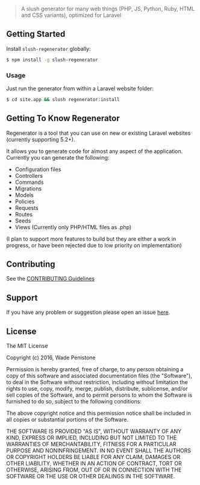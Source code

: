 > A slush generator for many web things (PHP, JS, Python, Ruby, HTML and CSS variants), optimized for Laravel


## Getting Started

Install `slush-regenerator` globally:

```bash
$ npm install -g slush-regenerator
```

### Usage
Just run the generator from within a Laravel website folder:

```bash
$ cd site.app && slush regenerator:install
```

## Getting To Know Regenerator

Regenerator is a tool that you can use on new or existing Laravel websites (currently supporting 5.2+).

It allows you to generate code for almost any aspect of the application. Currently you can generate the following:
* Configuration files
* Controllers
* Commands
* Migrations
* Models
* Policies
* Requests
* Routes
* Seeds
* Views (Currently only PHP/HTML files as .php)

(I plan to support more features to build but they are either a work in progress, or have been rejected due to low priority on implementation)

## Contributing

See the [CONTRIBUTING Guidelines](https://github.com/Truemedia/slush-blueprints/blob/master/CONTRIBUTING.md)

## Support
If you have any problem or suggestion please open an issue [here](https://github.com/Truemedia/slush-blueprints/issues).

## License

The MIT License

Copyright (c) 2016, Wade Penistone

Permission is hereby granted, free of charge, to any person
obtaining a copy of this software and associated documentation
files (the "Software"), to deal in the Software without
restriction, including without limitation the rights to use,
copy, modify, merge, publish, distribute, sublicense, and/or sell
copies of the Software, and to permit persons to whom the
Software is furnished to do so, subject to the following
conditions:

The above copyright notice and this permission notice shall be
included in all copies or substantial portions of the Software.

THE SOFTWARE IS PROVIDED "AS IS", WITHOUT WARRANTY OF ANY KIND,
EXPRESS OR IMPLIED, INCLUDING BUT NOT LIMITED TO THE WARRANTIES
OF MERCHANTABILITY, FITNESS FOR A PARTICULAR PURPOSE AND
NONINFRINGEMENT. IN NO EVENT SHALL THE AUTHORS OR COPYRIGHT
HOLDERS BE LIABLE FOR ANY CLAIM, DAMAGES OR OTHER LIABILITY,
WHETHER IN AN ACTION OF CONTRACT, TORT OR OTHERWISE, ARISING
FROM, OUT OF OR IN CONNECTION WITH THE SOFTWARE OR THE USE OR
OTHER DEALINGS IN THE SOFTWARE.
